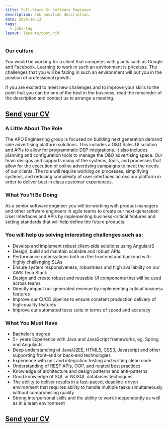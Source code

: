 ```yaml
---
title: Full-Stack Sr Software Engineer
description: Job position description.
date: 2020-10-12
tags:
  - jobs-tag
layout: layouts/post.njk
---
```


### Our culture
You would be working for a client that competes with giants such as Google and Facebook. Learning to work in such an environment is priceless. The challenges that you will be facing in such an environment will put you in the position of professional growth.

If you are excited to meet new challenges and to improve your skills to the point that you can be one of the best in the business, read the remainder of the description and contact us to arrange a meeting.

## [Send your CV](mailto:goldius.jobs@gmail.com)
 

### A Little About The Role
The APO Engineering group is focused on building next generation demand side advertising platform solutions. This includes a O&O Sales UI solution and APIs to allow for programmatic DSP integrations. It also includes planning and configuration tools to manage the O&O advertising space. Our team designs and supports many of the systems, tools, and processes that allow for the execution of online advertising campaigns to meet the needs of our clients. The role will require working on processes, simplifying systems, and reducing complexity of user interfaces across our platform in order to deliver best in class customer experiences.

### What You’ll Be Doing
As a senior software engineer you will be working with product managers and other software engineers in agile teams to create our next-generation User Interfaces and APIs by implementing business-critical features and setting standards that will help define the future products.

### You will help us solving interesting challenges such as:
* Develop and implement robust client-side solutions using AngularJS
* Design, build and maintain scalable and robust APIs.
* Performance optimizations both on the frontend and backend with highly challenging SLAs
* Ensure system responsiveness, robustness and high availability on our AWS Tech Stack
* Design and create robust and reusable UI components that will be used across teams
* Directly impact our generated revenue by implementing critical business features
* Improve our CI/CD pipeline to ensure constant production delivery of high-quality features
* Improve our automated tests suite in terms of speed and accuracy

### What You Must Have
* Bachelor’s degree
* 5+ years Experience with Java and JavaScript frameworks, eg. Spring and AngularJs
* Deep understanding of Java/J2EE, HTML5, CSS3, Javascript and other supporting front-end or back-end technologies
* Experience with unit and integration testing and writing clean code
* Understanding of REST APIs, OOP, and related best practices
* Knowledge of architecture and design patterns and anti-patterns
* Good knowledge of SQL or NOSQL databases techniques
* The ability to deliver results in a fast-paced, deadline-driven environment that requires ability to handle multiple tasks simultaneously without compromising quality
* Strong interpersonal skills and the ability to work independently as well as in a team environment

## [Send your CV](mailto:goldius.jobs@gmail.com)
